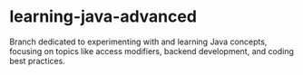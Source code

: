 # learning-java-advanced
Branch dedicated to experimenting with and learning Java concepts, focusing on topics like access modifiers, backend development, and coding best practices.
